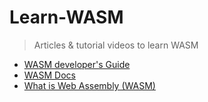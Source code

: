 # Learn-WASM
> Articles &amp; tutorial videos to learn WASM

- [WASM developer's Guide](https://webassembly.org/getting-started/developers-guide/)
- [WASM Docs](https://developer.mozilla.org/en-US/docs/WebAssembly)
- [What is Web Assembly (WASM)](https://www.youtube.com/watch?v=cbB3QEwWMlA)
